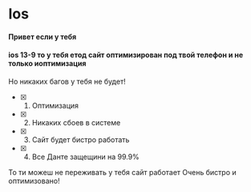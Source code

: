 # Ios 

#### Привет если у тебя 
#### ios 13-9 то у тебя етод сайт оптимизирован под твой телефон и не только иоптимизация
Но никаких багов у тебя не будет!

- [x] 1. Оптимизация
- [x] 2. Никаких сбоев в системе
- [x] 3. Сайт будет бистро работать
- [x] 4. Все Данте защещини на 99.9%

То ти можеш не переживать у тебя сайт работает 
Очень бистро и оптимизовано!
